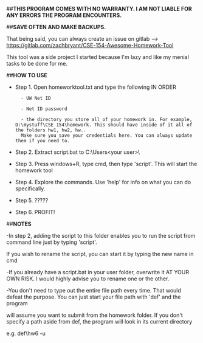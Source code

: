 ##**THIS PROGRAM COMES WITH NO WARRANTY. I AM NOT LIABLE FOR ANY ERRORS THE PROGRAM ENCOUNTERS.**

##**SAVE OFTEN AND MAKE BACKUPS.**

That being said, you can always create an issue on gitlab --> https://gitlab.com/zachbryant/CSE-154-Awesome-Homework-Tool

This tool was a side project I started because I'm lazy and like my menial tasks to be done for me.

##**HOW TO USE**

* Step 1. Open homeworktool.txt and type the following IN ORDER

        - UW Net ID
        
        - Net ID password
        
        - the directory you store all of your homework in. For example, D:\mystuff\CSE 154\homework. This should have inside of it all of the folders hw1, hw2, hw..
        Make sure you save your credentials here. You can always update them if you need to.

* Step 2. Extract script.bat to C:\Users\<your user>\

* Step 3. Press windows+R, type cmd, then type 'script'. This will start the homework tool

* Step 4. Explore the commands. Use 'help' for info on what you can do specifically.

* Step 5. ?????

* Step 6. PROFIT!

##**NOTES**

-In step 2, adding the script to this folder enables you to run the script from command line just by typing 'script'. 

If you wish to rename the script, you can start it by typing the new name in cmd

-If you already have a script.bat in your user folder, overwrite it AT YOUR OWN RISK. I would highly advise you to rename one or the other.

-You don't need to type out the entire file path every time. That would defeat the purpose. You can just start your file path with 'def' and the program

will assume you want to submit from the homework folder. If you don't specify a path aside from def, the program will look in its current directory

e.g. def\hw6 -u
